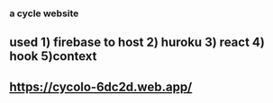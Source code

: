### a cycle website 
## used 1) firebase to host 2) huroku 3) react 4) hook 5)context
## https://cycolo-6dc2d.web.app/